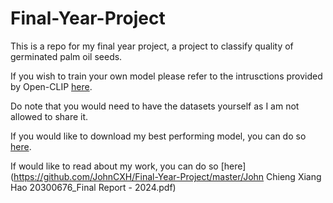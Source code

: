 # Final-Year-Project

This is a repo for my final year project, a project to classify quality of germinated palm oil seeds. 

If you wish to train your own model please refer to the intrusctions provided by Open-CLIP [here](https://github.com/mlfoundations/open_clip).

Do note that you would need to have the datasets yourself as I am not allowed to share it. 

If you would like to download my best performing model, you can do so [here](https://drive.google.com/file/d/12X7ruypENN5Sr6fJgNI5YL4qj1JAMDZi/view?usp=drive_link).

If would like to read about my work, you can do so [here](https://github.com/JohnCXH/Final-Year-Project/master/John Chieng Xiang Hao 20300676_Final Report - 2024.pdf)
